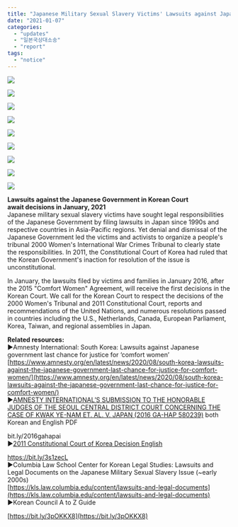 ```yaml
---
title: "Japanese Military Sexual Slavery Victims' Lawsuits against Japan await South Korean Court Decisions"
date: "2021-01-07"
categories: 
  - "updates"
  - "일본국상대소송"
  - "report"
tags: 
  - "notice"
---
```


![](https://womenandwar.net/kr/wp-content/uploads/2021/01/photo_2021-01-07_13-19-53-1024x1024.jpg)

![](https://womenandwar.net/kr/wp-content/uploads/2021/01/photo_2021-01-07_13-19-56-1024x1024.jpg)

![](https://womenandwar.net/kr/wp-content/uploads/2021/01/photo_2021-01-07_13-19-57-1024x1024.jpg)

![](https://womenandwar.net/kr/wp-content/uploads/2021/01/photo_2021-01-07_13-19-58-1024x1024.jpg)

![](https://womenandwar.net/kr/wp-content/uploads/2021/01/photo_2021-01-07_13-19-59-1024x1024.jpg)

![](https://womenandwar.net/kr/wp-content/uploads/2021/01/photo_2021-01-07_13-20-00-1024x1024.jpg)

![](https://womenandwar.net/kr/wp-content/uploads/2021/01/photo_2021-01-07_13-32-57-1024x1024.jpg)

![](https://womenandwar.net/kr/wp-content/uploads/2021/01/photo_2021-01-07_13-20-02-1024x1024.jpg)

![](https://womenandwar.net/kr/wp-content/uploads/2021/01/photo_2021-01-07_13-20-03-1024x1024.jpg)

**Lawsuits against the Japanese Government in Korean Court await decisions in January, 2021**  
Japanese military sexual slavery victims have sought legal responsibilities of the Japanese Government by filing lawsuits in Japan since 1990s and respective countries in Asia-Pacific regions. Yet denial and dismissal of the Japanese Government led the victims and activists to organize a people's tribunal 2000 Women's International War Crimes Tribunal to clearly state the responsibilities. In 2011, the Constitutional Court of Korea had ruled that the Korean Government's inaction for resolution of the issue is unconstitutional.

In January, the lawsuits filed by victims and families in January 2016, after the 2015 "Comfort Women" Agreement, will receive the first decisions in the Korean Court. We call for the Korean Court to respect the decisions of the 2000 Women's Tribunal and 2011 Constitutional Court, reports and recommendations of the United Nations, and numerous resolutions passed in countries including the U.S., Netherlands, Canada, European Parliament, Korea, Taiwan, and regional assemblies in Japan.

**Related resources:**  
▶Amnesty International: South Korea: Lawsuits against Japanese government last chance for justice for ‘comfort women’  
[https://www.amnesty.org/en/latest/news/2020/08/south-korea-lawsuits-against-the-japanese-government-last-chance-for-justice-for-comfort-women/](https://www.amnesty.org/en/latest/news/2020/08/south-korea-lawsuits-against-the-japanese-government-last-chance-for-justice-for-comfort-women/)  
▶[AMNESTY INTERNATIONAL’S SUBMISSION TO THE HONORABLE JUDGES OF THE SEOUL CENTRAL DISTRICT COURT CONCERNING THE CASE OF KWAK YE-NAM ET. AL. V. JAPAN (2016 GA-HAP 580239)](https://amnesty.or.kr/resource/%EA%B3%BD%EC%98%88%EB%82%A8-%E5%A4%96-%EB%8C%80-%EC%9D%BC%EB%B3%B8%EA%B5%AD-%EC%82%AC%EA%B1%B42016%EA%B0%80%ED%95%A9580239%EA%B3%BC-%EA%B4%80%EB%A0%A8%ED%95%98%EC%97%AC-%EC%84%9C%EC%9A%B8%EC%A4%91/) both Korean and English PDF 

bit.ly/2016gahapai  
▶[2011 Constitutional Court of Korea Decision English](https://search.ccourt.go.kr/ths/pr/eng_pr0101_E1.do?seq=1&cname=%EC%98%81%EB%AC%B8%ED%8C%90%EB%A1%80&eventNum=17450&eventNo=2006%ED%97%8C%EB%A7%88788&pubFlag=0&cId=010400)

https://bit.ly/3s1zecL  
▶Columbia Law School Center for Korean Legal Studies: Lawsuits and Legal Documents on the Japanese Military Sexual Slavery Issue (~early 2000s)  
[https://kls.law.columbia.edu/content/lawsuits-and-legal-documents](https://kls.law.columbia.edu/content/lawsuits-and-legal-documents)  
▶Korean Council A to Z Guide

[https://bit.ly/3pOKKX8](https://bit.ly/3pOKKX8)
